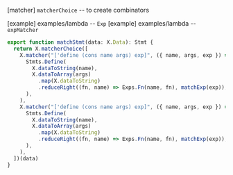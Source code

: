 [matcher] `matcherChoice` -- to create combinators

[example] examples/lambda -- `Exp`
[example] examples/lambda -- `expMatcher`

```typescript
export function matchStmt(data: X.Data): Stmt {
  return X.matcherChoice([
    X.matcher("['define (cons name args) exp]", ({ name, args, exp }) =>
      Stmts.Define(
        X.dataToString(name),
        X.dataToArray(args)
          .map(X.dataToString)
          .reduceRight((fn, name) => Exps.Fn(name, fn), matchExp(exp)),
      ),
    ),
    X.matcher("['define (cons name args) exp]", ({ name, args, exp }) =>
      Stmts.Define(
        X.dataToString(name),
        X.dataToArray(args)
          .map(X.dataToString)
          .reduceRight((fn, name) => Exps.Fn(name, fn), matchExp(exp)),
      ),
    ),
  ])(data)
}
```
